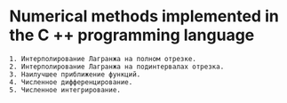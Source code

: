 # Numerical methods implemented in the C ++ programming language
```
1. Интерполирование Лагранжа на полном отрезке.
2. Интерполирование Лагранжа на подинтервалах отрезка.
3. Наилучшее приближение функций.
4. Численное дифференцирование.
5. Численное интегрирование.
```
